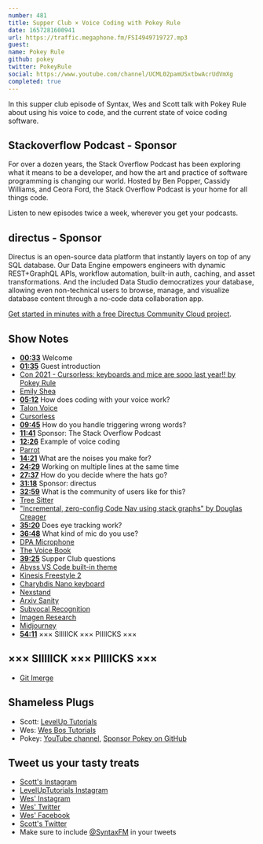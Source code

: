 ```yaml
---
number: 481
title: Supper Club × Voice Coding with Pokey Rule
date: 1657281600941
url: https://traffic.megaphone.fm/FSI4949719727.mp3
guest: 
name: Pokey Rule
github: pokey
twitter: PokeyRule
social: https://www.youtube.com/channel/UCML02pamUSxtbwAcrUdVmXg
completed: true
---
```


In this supper club episode of Syntax, Wes and Scott talk with Pokey Rule about using his voice to code, and the current state of voice coding software.

## Stackoverflow Podcast - Sponsor

For over a dozen years, the Stack Overflow Podcast has been exploring what it means to be a developer, and how the art and practice of software programming is changing our world. Hosted by Ben Popper, Cassidy Williams, and Ceora Ford, the Stack Overflow Podcast is your home for all things code.

Listen to new episodes twice a week, wherever you get your podcasts.

## directus - Sponsor

Directus is an open-source data platform that instantly layers on top of any SQL database. Our Data Engine empowers engineers with dynamic REST+GraphQL APIs, workflow automation, built-in auth, caching, and asset transformations. And the included Data Studio democratizes your database, allowing even non-technical users to browse, manage, and visualize database content through a no-code data collaboration app.

[Get started in minutes with a free Directus Community Cloud project](https://directus.cloud).

## Show Notes

* **[00:33](#t=00:33)** Welcome
* **[01:35](#t=01:35)** Guest introduction
* [Con 2021 - Cursorless: keyboards and mice are sooo last year!! by Pokey Rule](https://www.youtube.com/watch?v=Py9xjeIhxOg)
* [Emily Shea](https://www.youtube.com/watch?v=YKuRkGkf5HU)
* **[05:12](#t=05:12)** How does coding with your voice work?
* [Talon Voice](https://talonvoice.com/)
* [Cursorless](https://cursorless.org/)
* **[09:45](#t=09:45)** How do you handle triggering wrong words?
* **[11:41](#t=11:41)** Sponsor: The Stack Overflow Podcast
* **[12:26](#t=12:26)** Example of voice coding
* [Parrot](https://github.com/chaosparrot/parrot.py)
* **[14:21](#t=14:21)** What are the noises you make for?
* **[24:29](#t=24:29)** Working on multiple lines at the same time
* **[27:37](#t=27:37)** How do you decide where the hats go?
* **[31:18](#t=31:18)** Sponsor: directus
* **[32:59](#t=32:59)** What is the community of users like for this?
* [Tree Sitter](https://tree-sitter.github.io/tree-sitter/)
* ["Incremental, zero-config Code Nav using stack graphs" by Douglas Creager](https://www.youtube.com/watch?v=l2R1PTGcwrE)
* **[35:20](#t=35:20)** Does eye tracking work?
* **[36:48](#t=36:48)** What kind of mic do you use?
* [DPA Microphone](https://www.sweetwater.com/store/detail/4288HSBg--dpa-dfine-core-4288-omnidirectional-flex-headset-microphone-with-microdot-connector-long-length-b)
* [The Voice Book](https://www.amazon.com/Voice-Book-Caring-Protecting-Improving-dp-1641603305/dp/1641603305/)
* **[39:25](#t=39:25)** Supper Club questions
* [Abyss VS Code built-in theme](https://code.visualstudio.com/docs/getstarted/themes)
* [Kinesis Freestyle 2](https://kinesis-ergo.com/keyboards/freestyle2-keyboard/)
* [Charybdis Nano keyboard](https://bastardkb.com/charybdis-nano/)
* [Nexstand](http://www.nexstand.com)
* [Arxiv Sanity](https://arxiv-sanity-lite.com/)
* [Subvocal Recognition](https://en.wikipedia.org/wiki/Subvocal_recognition)
* [Imagen Research](https://imagen.research.google/)
* [Midjourney](https://www.midjourney.com/)
* **[54:11](#t=54:11)** ××× SIIIIICK ××× PIIIICKS ×××

## ××× SIIIIICK ××× PIIIICKS ×××

* [Git Imerge](https://github.com/mhagger/git-imerge)

## Shameless Plugs

* Scott: [LevelUp Tutorials](https://leveluptutorials.com/tutorials/keystone-js/introduction)
* Wes: [Wes Bos Tutorials](https://wesbos.com/courses)
* Pokey: [YouTube channel](https://www.youtube.com/channel/UCML02pamUSxtbwAcrUdVmXg), [Sponsor Pokey on GitHub](https://github.com/sponsors/pokey)

## Tweet us your tasty treats

* [Scott's Instagram](https://www.instagram.com/stolinski/)
* [LevelUpTutorials Instagram](https://www.instagram.com/LevelUpTutorials/)
* [Wes' Instagram](https://www.instagram.com/wesbos/)
* [Wes' Twitter](https://twitter.com/wesbos)
* [Wes' Facebook](https://www.facebook.com/wesbos.developer)
* [Scott's Twitter](https://twitter.com/stolinski)
* Make sure to include [@SyntaxFM](https://twitter.com/SyntaxFM) in your tweets
